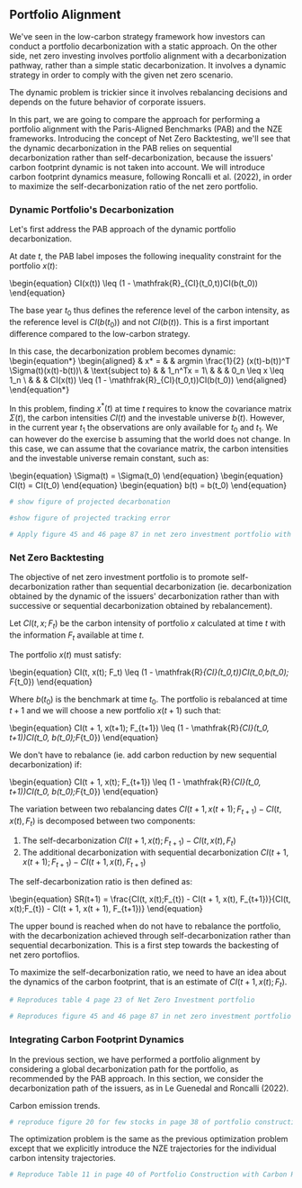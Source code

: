 ## Portfolio Alignment

We've seen in the low-carbon strategy framework how investors can conduct a portfolio decarbonization with a static approach. On the other side, net zero investing involves portfolio alignment with a decarbonization pathway, rather than a simple static decarbonization. It involves a dynamic strategy in order to comply with the given net zero scenario.

The dynamic problem is trickier since it involves rebalancing decisions and depends on the future behavior of corporate issuers. 

In this part, we are going to compare the approach for performing a portfolio alignment with the Paris-Aligned Benchmarks (PAB) and the NZE frameworks. Introducing the concept of Net Zero Backtesting, we'll see that the dynamic decarbonization in the PAB relies on sequential decarbonization rather than self-decarbonization, because the issuers' carbon footprint dynamic is not taken into account. We will introduce carbon footprint dynamics measure, following Roncalli et al. (2022), in order to maximize the self-decarbonization ratio of the net zero portfolio. 

### Dynamic Portfolio's Decarbonization

Let's first address the PAB approach of the dynamic portfolio decarbonization. 

At date $t$, the PAB label imposes the following inequality constraint for the portfolio $x(t)$:

\begin{equation}
CI(x(t)) \leq (1 - \mathfrak{R}_{CI}(t_0,t))CI(b(t_0))
\end{equation}

The base year $t_0$ thus defines the reference level of the carbon intensity, as the reference level is $CI(b(t_0))$ and not $CI(b(t))$. This is a first important difference compared to the low-carbon strategy.

In this case, the decarbonization problem becomes dynamic:
\begin{equation*}
\begin{aligned}
& x* = 
& & argmin \frac{1}{2} (x(t)-b(t))^T \Sigma(t)(x(t)-b(t))\\
& \text{subject to}
& & 1_n^Tx = 1\\
& & &  0_n \leq x \leq 1_n \\
& & & CI(x(t)) \leq (1 - \mathfrak{R}_{CI}(t_0,t))CI(b(t_0))
\end{aligned}
\end{equation*}

In this problem, finding $x^*(t)$ at time $t$ requires to know the covariance matrix $\Sigma(t)$, the carbon intensities $CI(t)$ and the investable universe $b(t)$. However, in the current year $t_1$ the observations are only available for $t_0$ and $t_1$. We can however do the exercise b assuming that the world does not change. In this case, we can assume that the covariance matrix, the carbon intensities and the investable universe remain constant, such as:

\begin{equation}
\Sigma(t) = \Sigma(t_0)
\end{equation}
\begin{equation}
CI(t) = CI(t_0)
\end{equation}
\begin{equation}
b(t) = b(t_0)
\end{equation}

```Python
# show figure of projected decarbonation
```

```Python
#show figure of projected tracking error
```

```Python
# Apply figure 45 and 46 page 87 in net zero investment portfolio with PAB strat
```

### Net Zero Backtesting

The objective of net zero investment portfolio is to promote self-decarbonization rather than sequential decarbonization (ie. decarbonization obtained by the dynamic of the issuers' decarbonization rather than with successive or sequential decarbonization obtained by rebalancement).

Let $CI(t,x;F_t)$ be the carbon intensity of portfolio $x$ calculated at time $t$ with the information $F_t$ available at time $t$.

The portfolio $x(t)$ must satisfy:

\begin{equation}
CI(t, x(t); F_t) \leq (1 - \mathfrak{R}_{CI}(t_0,t))CI(t_0,b(t_0); F_{t_0})
\end{equation}

Where $b(t_0)$ is the benchmark at time $t_0$. The portfolio is rebalanced at time $t+1$ and we will choose a new portfolio $x(t+1)$ such that:

\begin{equation}
CI(t + 1, x(t+1); F_{t+1}) \leq (1 - \mathfrak{R}_{CI}(t_0, t+1))CI(t_0, b(t_0);F_{t_0})
\end{equation}

We don't have to rebalance (ie. add carbon reduction by new sequential decarbonization) if:

\begin{equation}
CI(t + 1, x(t); F_{t+1}) \leq (1 - \mathfrak{R}_{CI}(t_0, t+1))CI(t_0, b(t_0);F_{t_0})
\end{equation}

The variation between two rebalancing dates $CI(t+1, x(t + 1);F_{t+1}) - CI(t, x(t), F_t)$ is decomposed between two components:

1. The self-decarbonization $CI(t+1, x(t);F_{t+1}) - CI(t, x(t), F_t)$
2. The additional decarbonization with sequential decarbonization $CI(t+1, x(t + 1);F_{t+1}) - CI(t + 1, x(t), F_{t+1})$

The self-decarbonization ratio is then defined as:

\begin{equation}
SR(t+1) = \frac{CI(t, x(t);F_{t}) - CI(t + 1, x(t), F_{t+1})}{CI(t, x(t);F_{t}) - CI(t + 1, x(t + 1), F_{t+1})}
\end{equation}

The upper bound is reached when do not have to rebalance the portfolio, with the decarbonization achieved through self-decarbonization rather than sequential decarbonization. This is a first step towards the backesting of net zero portoflios. 

To maximize the self-decarbonization ratio, we need to have an idea about the dynamics of the carbon footprint, that is an estimate of $CI(t+1, x(t); F_t)$.

```Python
# Reproduces table 4 page 23 of Net Zero Investment portfolio
```

```Python
# Reproduces figure 45 and 46 page 87 in net zero investment portfolio
```



### Integrating Carbon Footprint Dynamics

In the previous section, we have performed a portfolio alignment by considering a global decarbonization path for the portfolio, as recommended by the PAB approach. In this section, we consider the decarbonization path of the issuers, as in Le Guenedal and Roncalli (2022). 

Carbon emission trends.

```Python
# reproduce figure 20 for few stocks in page 38 of portfolio construction with climate risk
```

The optimization problem is the same as the previous optimization problem except that we explicitly introduce the NZE trajectories for the individual carbon intensity trajectories.

```Python
# Reproduce Table 11 in page 40 of Portfolio Construction with Carbon Risk
```
